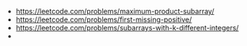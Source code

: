 * https://leetcode.com/problems/maximum-product-subarray/
* https://leetcode.com/problems/first-missing-positive/
* https://leetcode.com/problems/subarrays-with-k-different-integers/
* 
